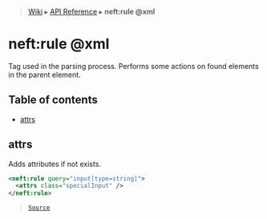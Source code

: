> [Wiki](Home) ▸ [API Reference](API-Reference) ▸ **neft:rule @xml**

neft:rule @xml
==============

Tag used in the parsing process.
Performs some actions on found elements in the parent element.

## Table of contents
  * [attrs](#attrs)

## attrs

Adds attributes if not exists.
```xml
<neft:rule query="input[type=string]">
  <attrs class="specialInput" />
</neft:rule>
```

> [`Source`](/Neft-io/neft/tree/master/src/document/file/parse/rules.litcoffee#attrs)


